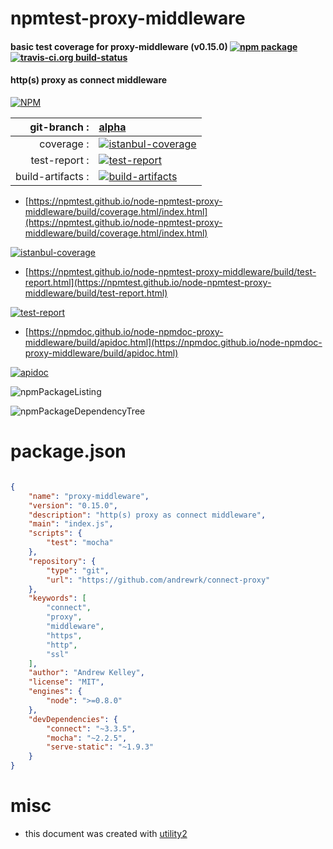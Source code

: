 # npmtest-proxy-middleware

#### basic test coverage for  proxy-middleware (v0.15.0)  [![npm package](https://img.shields.io/npm/v/npmtest-proxy-middleware.svg?style=flat-square)](https://www.npmjs.org/package/npmtest-proxy-middleware) [![travis-ci.org build-status](https://api.travis-ci.org/npmtest/node-npmtest-proxy-middleware.svg)](https://travis-ci.org/npmtest/node-npmtest-proxy-middleware)

#### http(s) proxy as connect middleware

[![NPM](https://nodei.co/npm/proxy-middleware.png?downloads=true&downloadRank=true&stars=true)](https://www.npmjs.com/package/proxy-middleware)

| git-branch : | [alpha](https://github.com/npmtest/node-npmtest-proxy-middleware/tree/alpha)|
|--:|:--|
| coverage : | [![istanbul-coverage](https://npmtest.github.io/node-npmtest-proxy-middleware/build/coverage.badge.svg)](https://npmtest.github.io/node-npmtest-proxy-middleware/build/coverage.html/index.html)|
| test-report : | [![test-report](https://npmtest.github.io/node-npmtest-proxy-middleware/build/test-report.badge.svg)](https://npmtest.github.io/node-npmtest-proxy-middleware/build/test-report.html)|
| build-artifacts : | [![build-artifacts](https://npmtest.github.io/node-npmtest-proxy-middleware/glyphicons_144_folder_open.png)](https://github.com/npmtest/node-npmtest-proxy-middleware/tree/gh-pages/build)|

- [https://npmtest.github.io/node-npmtest-proxy-middleware/build/coverage.html/index.html](https://npmtest.github.io/node-npmtest-proxy-middleware/build/coverage.html/index.html)

[![istanbul-coverage](https://npmtest.github.io/node-npmtest-proxy-middleware/build/screenCapture.buildCi.browser.%252Ftmp%252Fbuild%252Fcoverage.lib.html.png)](https://npmtest.github.io/node-npmtest-proxy-middleware/build/coverage.html/index.html)

- [https://npmtest.github.io/node-npmtest-proxy-middleware/build/test-report.html](https://npmtest.github.io/node-npmtest-proxy-middleware/build/test-report.html)

[![test-report](https://npmtest.github.io/node-npmtest-proxy-middleware/build/screenCapture.buildCi.browser.%252Ftmp%252Fbuild%252Ftest-report.html.png)](https://npmtest.github.io/node-npmtest-proxy-middleware/build/test-report.html)

- [https://npmdoc.github.io/node-npmdoc-proxy-middleware/build/apidoc.html](https://npmdoc.github.io/node-npmdoc-proxy-middleware/build/apidoc.html)

[![apidoc](https://npmdoc.github.io/node-npmdoc-proxy-middleware/build/screenCapture.buildCi.browser.%252Ftmp%252Fbuild%252Fapidoc.html.png)](https://npmdoc.github.io/node-npmdoc-proxy-middleware/build/apidoc.html)

![npmPackageListing](https://npmtest.github.io/node-npmtest-proxy-middleware/build/screenCapture.npmPackageListing.svg)

![npmPackageDependencyTree](https://npmtest.github.io/node-npmtest-proxy-middleware/build/screenCapture.npmPackageDependencyTree.svg)



# package.json

```json

{
    "name": "proxy-middleware",
    "version": "0.15.0",
    "description": "http(s) proxy as connect middleware",
    "main": "index.js",
    "scripts": {
        "test": "mocha"
    },
    "repository": {
        "type": "git",
        "url": "https://github.com/andrewrk/connect-proxy"
    },
    "keywords": [
        "connect",
        "proxy",
        "middleware",
        "https",
        "http",
        "ssl"
    ],
    "author": "Andrew Kelley",
    "license": "MIT",
    "engines": {
        "node": ">=0.8.0"
    },
    "devDependencies": {
        "connect": "~3.3.5",
        "mocha": "~2.2.5",
        "serve-static": "~1.9.3"
    }
}
```



# misc
- this document was created with [utility2](https://github.com/kaizhu256/node-utility2)
